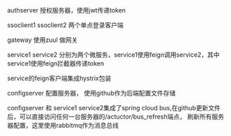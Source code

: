 authserver  授权服务器，使用jwt传递token

ssoclient1  ssoclient2  两个单点登录客户端

gateway  使用zuul 做网关

service1  service2  分别为两个微服务，service1使用feign调用service2，其中service1使用feign拦截器传递token

service的feign客户端集成hystrix包装

configserver  配置服务器， 使用github作为后端配置文件存储

configserver  和 service1  service2集成了spring cloud bus,在github更新文件后，可以直接访问任何一台服务器的/actuctor/bus_refresh端点，
刷新所有服务器配置，这里使用rabbitmq作为消息总线

